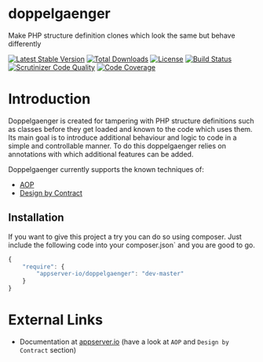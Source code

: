 # doppelgaenger

Make PHP structure definition clones which look the same but behave differently

[![Latest Stable Version](https://poser.pugx.org/appserver-io/doppelgaenger/v/stable.png)](https://packagist.org/packages/appserver-io/doppelgaenger) [![Total Downloads](https://poser.pugx.org/appserver-io/doppelgaenger/downloads.png)](https://packagist.org/packages/appserver-io/doppelgaenger) [![License](https://poser.pugx.org/appserver-io/doppelgaenger/license.png)](https://packagist.org/packages/appserver-io/doppelgaenger) [![Build Status](https://scrutinizer-ci.com/g/appserver-io/doppelgaenger/badges/build.png?b=master)](https://scrutinizer-ci.com/g/appserver-io/doppelgaenger/build-status/master) [![Scrutinizer Code Quality](https://scrutinizer-ci.com/g/appserver-io/doppelgaenger/badges/quality-score.png?b=master)](https://scrutinizer-ci.com/g/appserver-io/doppelgaenger/?branch=master) [![Code Coverage](https://scrutinizer-ci.com/g/appserver-io/doppelgaenger/badges/coverage.png?b=master)](https://scrutinizer-ci.com/g/appserver-io/doppelgaenger/?branch=master)

# Introduction

Doppelgaenger is created for tampering with PHP structure definitions such as classes before they get loaded and known to the code which uses them.
Its main goal is to introduce additional behaviour and logic to code in a simple and controllable manner.
To do this doppelgaenger relies on annotations with which additional features can be added.

Doppelgaenger currently supports the known techniques of:

- [AOP](http://en.wikipedia.org/wiki/Aspect-oriented_programming)
- [Design by Contract](http://en.wikipedia.org/wiki/Design_by_contract)

## Installation

If you want to give this project a try you can do so using composer.
Just include the following code into your composer.json` and you are good to go.

```js
{
    "require": {
        "appserver-io/doppelgaenger": "dev-master"
    }
}
```

# External Links

* Documentation at [appserver.io](http://docs.appserver.io) (have a look at `AOP` and `Design by Contract` section)
